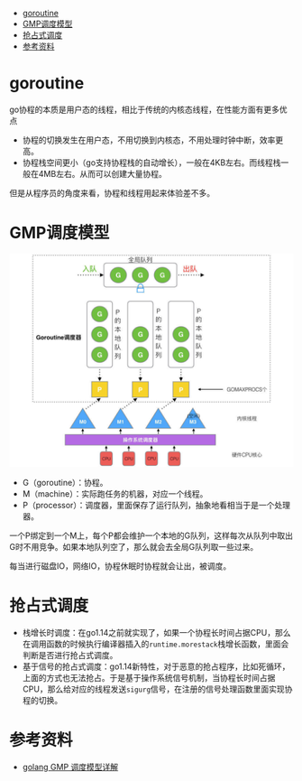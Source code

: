 - [goroutine](#goroutine)
- [GMP调度模型](#gmp调度模型)
- [抢占式调度](#抢占式调度)
- [参考资料](#参考资料)

# goroutine

go协程的本质是用户态的线程，相比于传统的内核态线程，在性能方面有更多优点

- 协程的切换发生在用户态，不用切换到内核态，不用处理时钟中断，效率更高。
- 协程栈空间更小（go支持协程栈的自动增长），一般在4KB左右。而线程栈一般在4MB左右。从而可以创建大量协程。

但是从程序员的角度来看，协程和线程用起来体验差不多。

# GMP调度模型

![go-GMP](go-GMP.jpeg)

- G（goroutine）：协程。
- M（machine）：实际跑任务的机器，对应一个线程。
- P（processor）：调度器，里面保存了运行队列，抽象地看相当于是一个处理器。

一个P绑定到一个M上，每个P都会维护一个本地的G队列，这样每次从队列中取出G时不用竞争。如果本地队列空了，那么就会去全局G队列取一些过来。

每当进行磁盘IO，网络IO，协程休眠时协程就会让出，被调度。

# 抢占式调度

- 栈增长时调度：在go1.14之前就实现了，如果一个协程长时间占据CPU，那么在调用函数的时候执行编译器插入的`runtime.morestack`栈增长函数，里面会判断是否进行抢占式调度。
- 基于信号的抢占式调度：go1.14新特性，对于恶意的抢占程序，比如死循环，上面的方式也无法抢占。于是基于操作系统信号机制，当协程长时间占据CPU，那么给对应的线程发送`sigurg`信号，在注册的信号处理函数里面实现协程的切换。

# 参考资料

- [golang GMP 调度模型详解](https://zhuanlan.zhihu.com/p/468548225)
